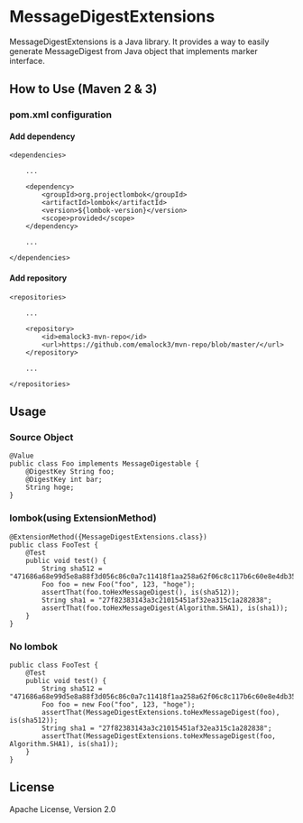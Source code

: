# MessageDigestExtensions

MessageDigestExtensions is a Java library. It provides a way to easily generate MessageDigest from Java object that implements marker interface.

## How to Use (Maven 2 & 3)

### pom.xml configuration

#### Add dependency

	<dependencies>
		
		...
		
		<dependency>
			<groupId>org.projectlombok</groupId>
			<artifactId>lombok</artifactId>
			<version>${lombok-version}</version>
			<scope>provided</scope>
		</dependency>
		
		...
		
	</dependencies>

#### Add repository

	<repositories>
		
		...
		
		<repository>
			<id>emalock3-mvn-repo</id>
			<url>https://github.com/emalock3/mvn-repo/blob/master/</url>
		</repository>
		
		...
		
	</repositories>

## Usage

### Source Object

    @Value
	public class Foo implements MessageDigestable {
		@DigestKey String foo;
		@DigestKey int bar;
		String hoge;
	}

### lombok(using ExtensionMethod)

	@ExtensionMethod({MessageDigestExtensions.class})
	public class FooTest {
		@Test
		public void test() {
			String sha512 = "471686a68e99d5e8a88f3d056c86c0a7c11418f1aa258a62f06c8c117b6c60e8e4db35e662a852f406a169f705afc630a3cb3834a656849d6fbd4dfa9f5dfa39";
			Foo foo = new Foo("foo", 123, "hoge");
			assertThat(foo.toHexMessageDigest(), is(sha512));
			String sha1 = "27f82383143a3c21015451af32ea315c1a282838";
			assertThat(foo.toHexMessageDigest(Algorithm.SHA1), is(sha1));
		}
	}

### No lombok

	public class FooTest {
		@Test
		public void test() {
			String sha512 = "471686a68e99d5e8a88f3d056c86c0a7c11418f1aa258a62f06c8c117b6c60e8e4db35e662a852f406a169f705afc630a3cb3834a656849d6fbd4dfa9f5dfa39";
			Foo foo = new Foo("foo", 123, "hoge");
			assertThat(MessageDigestExtensions.toHexMessageDigest(foo), is(sha512));
			String sha1 = "27f82383143a3c21015451af32ea315c1a282838";
			assertThat(MessageDigestExtensions.toHexMessageDigest(foo, Algorithm.SHA1), is(sha1));
		}
	}

## License

Apache License, Version 2.0
